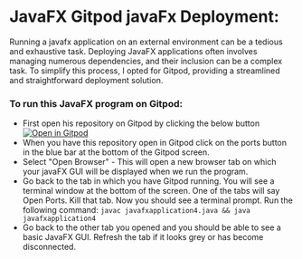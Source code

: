# JavaFX Gitpod javaFx Deployment:
Running a javafx application on an external environment can be a tedious and exhaustive task. Deploying JavaFX applications often involves managing numerous dependencies, and their inclusion can be a complex task. To simplify this process, I opted for Gitpod, providing a streamlined and straightforward deployment solution.
### To run this JavaFX program on Gitpod:  
* First open his repository on Gitpod by clicking the below button
    [![Open in Gitpod](https://gitpod.io/button/open-in-gitpod.svg)](https://gitpod.io/#https://github.com/danielcregg/javaFX-gitpod-helloworld-basic)
* When you have this repository open in Gitpod click on the ports button in the blue bar at the bottom of the Gitpod screen.
* Select "Open Browser" - This will open a new browser tab on which your javaFX GUI will be displayed when we run the program.
* Go back to the tab in which you have Gitpod running. You will see a terminal window at the bottom of the screen. One of the tabs will say Open Ports. Kill that tab. Now you should see a terminal prompt. Run the following command: 
`javac javafxapplication4.java && java javafxapplication4`
* Go back to the other tab you opened and you should be able to see a basic JavaFX GUI. Refresh the tab if it looks grey or has become disconnected.
